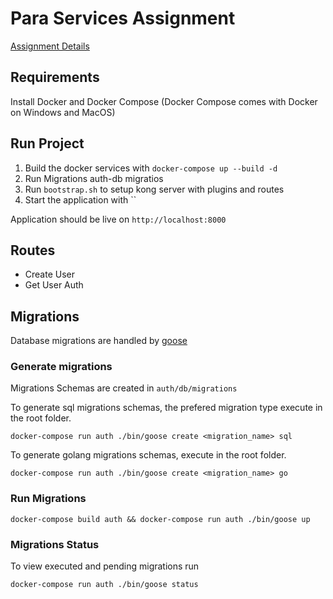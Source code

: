 # Para Services Assignment

[Assignment Details](https://github.com/ParaServices/coding-challenge-golang)

## Requirements

Install Docker and Docker Compose (Docker Compose comes with Docker on Windows and MacOS)

## Run Project

1. Build the docker services with `docker-compose up --build -d`
2. Run Migrations auth-db migratios
3. Run `bootstrap.sh` to setup kong server with plugins and routes
4. Start the application with ``

Application should be live on `http://localhost:8000`

## Routes
- Create User
- Get User Auth

## Migrations
Database migrations are handled by [goose](https://github.com/pressly/goose)

### Generate migrations

Migrations Schemas are created in `auth/db/migrations`

To generate sql migrations schemas, the prefered migration type execute in the root folder.
```
docker-compose run auth ./bin/goose create <migration_name> sql
```

To generate golang migrations schemas, execute in the root folder.
```
docker-compose run auth ./bin/goose create <migration_name> go
```

### Run Migrations

```
docker-compose build auth && docker-compose run auth ./bin/goose up
```

### Migrations Status

To view executed and pending migrations run
```
docker-compose run auth ./bin/goose status
```


